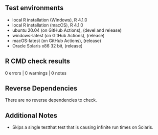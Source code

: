 ## Test environments
* local R installation (Windows), R 4.1.0
* local R installation (macOS), R 4.1.0
* ubuntu 20.04 (on GitHub Actions), (devel and release)
* windows-latest (on GitHub Actions), (release)
* macOS-latest (on GitHub Actions), (release)
* Oracle Solaris x86 32 bit, (release)

## R CMD check results

0 errors | 0 warnings | 0 notes

## Reverse Dependencies
There are no reverse dependencies to check.

## Additional Notes
* Skips a single testthat test that is causing infinite run times on Solaris.
